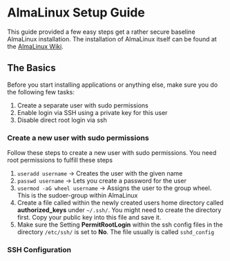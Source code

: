 # AlmaLinux Setup Guide
This guide provided a few easy steps get a rather secure baseline AlmaLinux installation. The installation of AlmaLinux itself can be found at the [AlmaLinux Wiki](https://wiki.almalinux.org/documentation/installation-guide.html).

## The Basics 
Before you start installing applications or anything else, make sure you do the following few tasks:

1. Create a separate user with sudo permissions
2. Enable login via SSH using a private key for this user
3. Disable direct root login via ssh

### Create a new user with sudo permissions
Follow these steps to create a new user with sudo permissions. You need root permissions to fulfill these steps

1. `useradd username` -> Creates the user with the given name
2. `passwd username` -> Lets you create a password for the user
3. `usermod -aG wheel username` -> Assigns the user to the group wheel. This is the sudoer-group within AlmaLinux
4. Create a file called within the newly created users home directory called **authorized_keys** under `~/.ssh/`. You might need to create the directory first. Copy your public key into this file and save it.
5. Make sure the Setting **PermitRootLogin** within the ssh config files in the directory `/etc/ssh/` is set to **No**. The file usually is called `sshd_config`

### SSH Configuration
